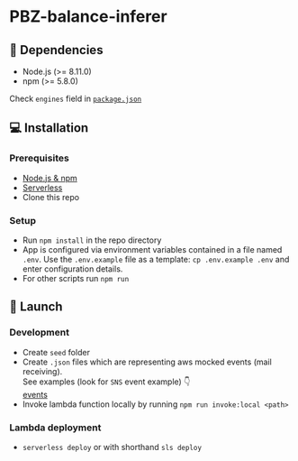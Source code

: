 # PBZ-balance-inferer

## :page_with_curl: Dependencies

- Node.js (>= 8.11.0)
- npm (>= 5.8.0)

Check `engines` field in [`package.json`](package.json)

## :computer: Installation

### Prerequisites

- [Node.js & npm](https://nodejs.org/en/download/)
- [Serverless](https://www.serverless.com/framework/docs/getting-started/)
- Clone this repo

### Setup

- Run `npm install` in the repo directory
- App is configured via environment variables contained in a file named `.env`.
  Use the `.env.example` file as a template: `cp .env.example .env` and enter configuration details.
- For other scripts run `npm run`

## :rocket: Launch

### Development

- Create `seed` folder
- Create `.json` files which are representing aws mocked events (mail receiving).
<br/>See examples (look for `SNS` event example) :point_down:
<br/>[events](https://docs.aws.amazon.com/ses/latest/DeveloperGuide/receiving-email-action-lambda-event.html)
- Invoke lambda function locally by running `npm run invoke:local <path>`

### Lambda deployment

- `serverless deploy` or with shorthand `sls deploy`
